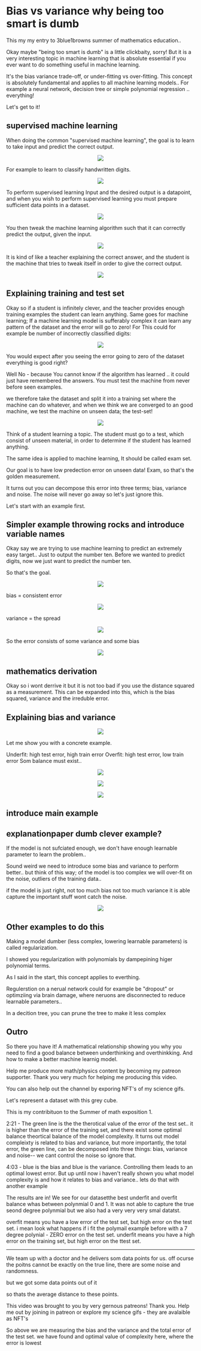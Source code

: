 # Bias vs variance why being too smart is dumb

This my my entry to 3blue1browns summer of mathematics education..


Okay maybe "being too smart is dumb" is a little clickbaity, sorry! But it is a very interesting topic in machine learning that is absolute essential if you ever want to do something useful in machine learning.

It's the bias variance trade-off, or under-fitting vs over-fitting. This concept is absolutely fundamental and  applies to all machine learning models.. For example a neural network, decision tree or simple polynomial regression .. everything!

Let's get to it!

## supervised machine learning
When doing the common "supervised machine learning", the goal is to learn to take input and predict the correct output.
<p align="center"><img src="vid_files/2_mnist/input_output/input_output.gif"></p>

For example to learn to classify handwritten digits.

<p align="center"><img src="vid_files/2_mnist/input_output_number/input_output_number.gif"></p>

To perform supervised learning Input and the desired output is a datapoint, and when you wish to perform supervised learning you must prepare sufficient data points in a dataset.

<p align="center"><img src="vid_files/2_mnist/dataset/dataset.gif"></p>


You then tweak the machine learning algorithm such that it can correctly predict the output, given the input.

<p align="center"><img src="vid_files/2_mnist/w3/w3.gif"></p>

It is kind of like a teacher explaining the correct answer, and the student is the machine that tries to tweak itself in order to give the correct output.

<p align="center"><img src="vid_files/2_mnist/classroom.png"></p>

## Explaining training and test set

Okay so if a student is infinitely clever, and the teacher provides enough training examples the student can learn anything. Same goes for machine learning; If a machine learning model is sufferably complex it can learn any pattern of the dataset and the error will go to zero! For This could for example be number of incorrectly classified digits:

<p align="center"><img src="vid_files/9_pol_example/train_error_graph/train_error_graph.gif"></p>


You would expect after you seeing the error going to zero of the dataset everything is good right?

Well No - because You cannot know if the algorithm has learned .. it could just have remembered the answers. You must test the machine from never before seen examples.

we therefore take the dataset and split it into a training set where the machine can do whatever, and when we think we are converged to an good machine, we test the machine on unseen data; the test-set!


<p align="center"><img src="vid_files/2_mnist/data_set_split/data_set_split.gif"></p>

Think of a student learning a topic. The student must go to a test, which consist of unseen material, in order to determine if the student has learned anything.

The same idea is applied to machine learning, It should be called exam set.

Our goal is to have low predection error on unseen data! Exam, so that's the golden measurement.

It turns out you can decompose this error into three terms; bias, variance and noise. The noise will never go away so let's just ignore this.

Let's start with an example first.

## Simpler example throwing rocks and introduce variable names
Okay say we are trying to use machine learning to predict an extremely easy target.. Just to output the number ten. Before we wanted to predict digits, now we just want to predict the number ten.

So that's the goal.


<p align="center"><img src="vid_files/3_bias_variance_decompose/intro/intro.gif"></p>

bias = consistent error
<p align="center"><img src="vid_files/3_bias_variance_decompose/thrower_bias/thrower_bias.gif"></p>

variance = the spread

<p align="center"><img src="vid_files/3_bias_variance_decompose/thrower_var/thrower_var.gif"></p>

So the error consists of some variance and some bias

<p align="center"><img src="vid_files/3_bias_variance_decompose/thrower_both/thrower_both.gif"></p>




## mathematics derivation
Okay so i wont derrive it but it is not too bad if you use the distance squared as a measurement. This can be expanded into this, which is the bias squared, variance and the irreduble error.


## Explaining bias and variance

<p align="center"><img src="vid_files/9_pol_example/over_under.png"></p>
Let me show you with a concrete example.

Underfit: high test error, high train error
Overfit: high test error, low train error
Som balance must exist..

<p align="center"><img src="vid_files/9_pol_example/math_example/math_example.gif"></p>
<p align="center"><img src="vid_files/9_pol_example/train_error_02/train_error_02.gif"></p>

<p align="center"><img src="vid_files/9_pol_example/train_error/train_error.gif"></p>


## introduce main example


## explanationpaper dumb clever example?
If the model is not sufciated enough, we don't have enough learnable parameter to learn the problem..


Sound weird we need to introduce some bias and variance to perform better.. but think of this way; of the model is too complex we will over-fit on the noise, outliers of the training data..

if the model is just right, not too much bias not too much variance it is able capture the important stuff wont catch the noise.

<p align="center"><img src="vid_files/9_pol_example/result.png"></p>

## Other examples to do this
Making a model dumber (less complex, lowering learnable parameters) is called regularization.

I showed you regularization with polynomials by dampepining higer polynomial terms.

As I said in the start, this concept applies to everthing.

Regulerstion on a nerual network could for example be "dropout" or optimziing via brain damage, where neruons are disconnected to reduce learnable parameters..

In a decition tree, you can prune the tree to make it less complex


## Outro

So there you have it! A mathematical relationship showing you why you need to find a good balance between underthinking and overthinkking. And how to make a better machine learnig model.


Help me produce more math/physics content by becoming my patreon supporter. Thank you very much for helping me producing this video.

You can also help out the channel by exporing NFT's of my science gifs.

<!-- https://askubuntu.com/questions/856460/using-a-digital-camera-canon-as-webcam

https://alexagv.github.io/Turn-any-camera-into-a-cross-platform-webcam/
sudo modprobe v4l2loopback exclusive_caps=1 max_buffers=2
gphoto2 --stdout --capture-movie | ffmpeg -i - -vcodec rawvideo -pix_fmt yuv420p -threads 0 -f v4l2 /dev/video2
 -->

<!-- https://towardsdatascience.com/mse-and-bias-variance-decomposition-77449dd2ff55 -->

<!-- http://rasbt.github.io/mlxtend/user_guide/evaluate/bias_variance_decomp/ -->
<!-- https://allenkunle.me/bias-variance-decomposition -->

<!-- https://people.eecs.berkeley.edu/~jrs/189s19/lec/12.pdf -->


Let's represent a dataset with this grey cube.


This is my contribituon to the Summer of math exposition 1.

2:21 - The green line is the the therotical value of the error of the test set.. it is higher than the error of the training set, and there exist some optimal balance theortical balance of the model complexity. It turns out model compleixty is related to bias and variance, but more importantly, the total error, the green line, can be decomposed into three things: bias, variance and noise-- we cant control the noise so ignore that.

4:03 - blue is the bias and blue is the variance. Controlling them leads to an optimal lowest error. But up until now i haven't really shown you what model complexity is and how it relates to bias and variance.. lets do that with another example

The results are in! We see for our datasetthe best underfit and overfit balance whas between polynmial 0 and 1. It was not able to capture the true seond degree polynmial but we also had a very very very smal datatst.

overfit means you have a low error of the test set, but high error on the test set. i mean look what happens if i fit the polymail example before with a 7 degree polynial - ZERO error on the test set.
underfit means you have a high error on the training set, but high error on the ttest set.

- - -
We team up with a doctor and he delivers som data points for us. off ocurse the poitns cannot be exactly on the true line, there are some noise and randomness.

but we got some data points out of it

so thats the average distance to these points.

This video was brought to you by very gernous patreons! Thank you. Help me out by joining in patreon or explore my science gifs - they are avalaible as NFT's

So above we are measuring the bias and the variance and the total error of the test set. we have found and optimal value of complexity here, where the error is lowest
